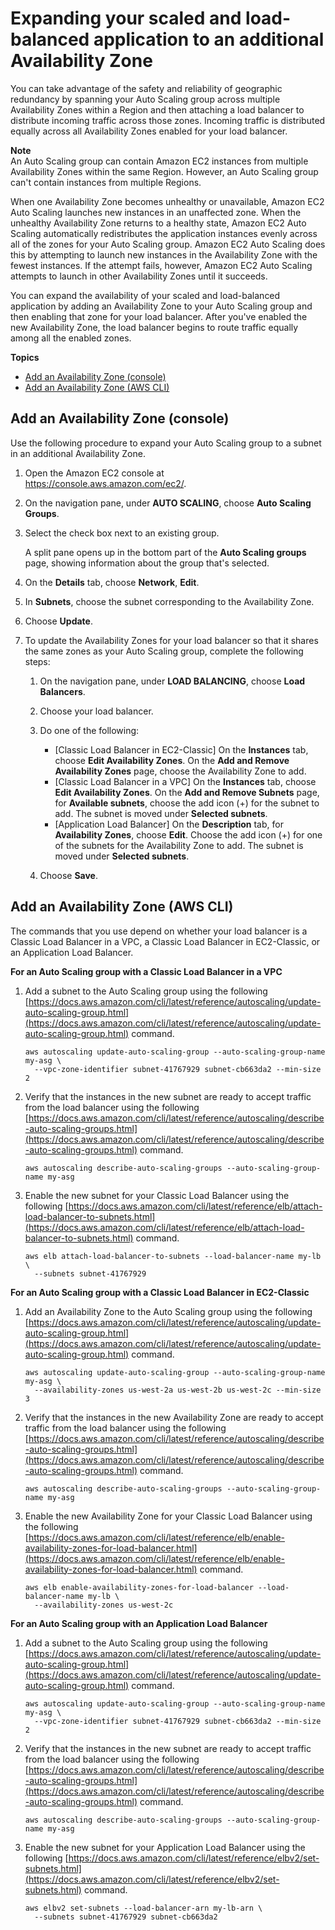 # Expanding your scaled and load\-balanced application to an additional Availability Zone<a name="as-add-availability-zone"></a>

You can take advantage of the safety and reliability of geographic redundancy by spanning your Auto Scaling group across multiple Availability Zones within a Region and then attaching a load balancer to distribute incoming traffic across those zones\. Incoming traffic is distributed equally across all Availability Zones enabled for your load balancer\.

**Note**  
An Auto Scaling group can contain Amazon EC2 instances from multiple Availability Zones within the same Region\. However, an Auto Scaling group can't contain instances from multiple Regions\.

When one Availability Zone becomes unhealthy or unavailable, Amazon EC2 Auto Scaling launches new instances in an unaffected zone\. When the unhealthy Availability Zone returns to a healthy state, Amazon EC2 Auto Scaling automatically redistributes the application instances evenly across all of the zones for your Auto Scaling group\. Amazon EC2 Auto Scaling does this by attempting to launch new instances in the Availability Zone with the fewest instances\. If the attempt fails, however, Amazon EC2 Auto Scaling attempts to launch in other Availability Zones until it succeeds\.

You can expand the availability of your scaled and load\-balanced application by adding an Availability Zone to your Auto Scaling group and then enabling that zone for your load balancer\. After you've enabled the new Availability Zone, the load balancer begins to route traffic equally among all the enabled zones\. 

**Topics**
+ [Add an Availability Zone \(console\)](#as-add-az-console)
+ [Add an Availability Zone \(AWS CLI\)](#as-add-az-aws-cli)

## Add an Availability Zone \(console\)<a name="as-add-az-console"></a>

Use the following procedure to expand your Auto Scaling group to a subnet in an additional Availability Zone\.

1. Open the Amazon EC2 console at [https://console\.aws\.amazon\.com/ec2/](https://console.aws.amazon.com/ec2/)\.

1. On the navigation pane, under **AUTO SCALING**, choose **Auto Scaling Groups**\.

1. Select the check box next to an existing group\.

   A split pane opens up in the bottom part of the **Auto Scaling groups** page, showing information about the group that's selected\. 

1. On the **Details** tab, choose **Network**, **Edit**\.

1. In **Subnets**, choose the subnet corresponding to the Availability Zone\.

1. Choose **Update**\.

1. To update the Availability Zones for your load balancer so that it shares the same zones as your Auto Scaling group, complete the following steps:

   1. On the navigation pane, under **LOAD BALANCING**, choose **Load Balancers**\.

   1. Choose your load balancer\.

   1. Do one of the following:
      + \[Classic Load Balancer in EC2\-Classic\] On the **Instances** tab, choose **Edit Availability Zones**\. On the **Add and Remove Availability Zones** page, choose the Availability Zone to add\.
      + \[Classic Load Balancer in a VPC\] On the **Instances** tab, choose **Edit Availability Zones**\. On the **Add and Remove Subnets** page, for **Available subnets**, choose the add icon \(\+\) for the subnet to add\. The subnet is moved under **Selected subnets**\.
      + \[Application Load Balancer\] On the **Description** tab, for **Availability Zones**, choose **Edit**\. Choose the add icon \(\+\) for one of the subnets for the Availability Zone to add\. The subnet is moved under **Selected subnets**\.

   1. Choose **Save**\.

## Add an Availability Zone \(AWS CLI\)<a name="as-add-az-aws-cli"></a>

The commands that you use depend on whether your load balancer is a Classic Load Balancer in a VPC, a Classic Load Balancer in EC2\-Classic, or an Application Load Balancer\.

**For an Auto Scaling group with a Classic Load Balancer in a VPC**

1. Add a subnet to the Auto Scaling group using the following [https://docs.aws.amazon.com/cli/latest/reference/autoscaling/update-auto-scaling-group.html](https://docs.aws.amazon.com/cli/latest/reference/autoscaling/update-auto-scaling-group.html) command\.

   ```
   aws autoscaling update-auto-scaling-group --auto-scaling-group-name my-asg \
     --vpc-zone-identifier subnet-41767929 subnet-cb663da2 --min-size 2
   ```

1. Verify that the instances in the new subnet are ready to accept traffic from the load balancer using the following [https://docs.aws.amazon.com/cli/latest/reference/autoscaling/describe-auto-scaling-groups.html](https://docs.aws.amazon.com/cli/latest/reference/autoscaling/describe-auto-scaling-groups.html) command\.

   ```
   aws autoscaling describe-auto-scaling-groups --auto-scaling-group-name my-asg
   ```

1. Enable the new subnet for your Classic Load Balancer using the following [https://docs.aws.amazon.com/cli/latest/reference/elb/attach-load-balancer-to-subnets.html](https://docs.aws.amazon.com/cli/latest/reference/elb/attach-load-balancer-to-subnets.html) command\.

   ```
   aws elb attach-load-balancer-to-subnets --load-balancer-name my-lb \
     --subnets subnet-41767929
   ```

**For an Auto Scaling group with a Classic Load Balancer in EC2\-Classic**

1. Add an Availability Zone to the Auto Scaling group using the following [https://docs.aws.amazon.com/cli/latest/reference/autoscaling/update-auto-scaling-group.html](https://docs.aws.amazon.com/cli/latest/reference/autoscaling/update-auto-scaling-group.html) command\.

   ```
   aws autoscaling update-auto-scaling-group --auto-scaling-group-name my-asg \
     --availability-zones us-west-2a us-west-2b us-west-2c --min-size 3
   ```

1. Verify that the instances in the new Availability Zone are ready to accept traffic from the load balancer using the following [https://docs.aws.amazon.com/cli/latest/reference/autoscaling/describe-auto-scaling-groups.html](https://docs.aws.amazon.com/cli/latest/reference/autoscaling/describe-auto-scaling-groups.html) command\.

   ```
   aws autoscaling describe-auto-scaling-groups --auto-scaling-group-name my-asg
   ```

1. Enable the new Availability Zone for your Classic Load Balancer using the following [https://docs.aws.amazon.com/cli/latest/reference/elb/enable-availability-zones-for-load-balancer.html](https://docs.aws.amazon.com/cli/latest/reference/elb/enable-availability-zones-for-load-balancer.html) command\.

   ```
   aws elb enable-availability-zones-for-load-balancer --load-balancer-name my-lb \
     --availability-zones us-west-2c
   ```

**For an Auto Scaling group with an Application Load Balancer**

1. Add a subnet to the Auto Scaling group using the following [https://docs.aws.amazon.com/cli/latest/reference/autoscaling/update-auto-scaling-group.html](https://docs.aws.amazon.com/cli/latest/reference/autoscaling/update-auto-scaling-group.html) command\.

   ```
   aws autoscaling update-auto-scaling-group --auto-scaling-group-name my-asg \
     --vpc-zone-identifier subnet-41767929 subnet-cb663da2 --min-size 2
   ```

1. Verify that the instances in the new subnet are ready to accept traffic from the load balancer using the following [https://docs.aws.amazon.com/cli/latest/reference/autoscaling/describe-auto-scaling-groups.html](https://docs.aws.amazon.com/cli/latest/reference/autoscaling/describe-auto-scaling-groups.html) command\.

   ```
   aws autoscaling describe-auto-scaling-groups --auto-scaling-group-name my-asg
   ```

1. Enable the new subnet for your Application Load Balancer using the following [https://docs.aws.amazon.com/cli/latest/reference/elbv2/set-subnets.html](https://docs.aws.amazon.com/cli/latest/reference/elbv2/set-subnets.html) command\.

   ```
   aws elbv2 set-subnets --load-balancer-arn my-lb-arn \
     --subnets subnet-41767929 subnet-cb663da2
   ```